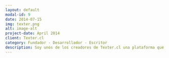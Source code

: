 ```yaml
---
layout: default
modal-id: 9
date: 2014-07-15
img: texter.png
alt: image-alt
project-date: April 2014
client: Texter.cl
category: Fundador - Desarrollador - Escritor
description: Soy unos de los creadores de Texter.cl una plataforma que busca difundir crónicas, cuentos y ensayos divertidos y cortos para que puedan ser leídos en distintas partes
---
```

